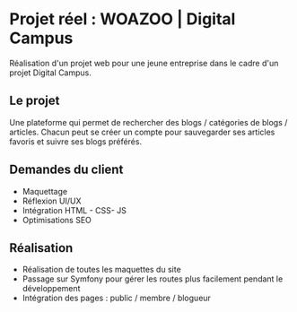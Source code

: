 # Projet réel : WOAZOO | Digital Campus

Réalisation d'un projet web pour une jeune entreprise dans le cadre d'un projet Digital Campus.

## Le projet
Une plateforme qui permet de rechercher des blogs / catégories de blogs / articles.
Chacun peut se créer un compte pour sauvegarder ses articles favoris et suivre ses blogs préférés.

## Demandes du client
- Maquettage
- Réflexion UI/UX
- Intégration HTML - CSS- JS
- Optimisations SEO

## Réalisation
- Réalisation de toutes les maquettes du site
- Passage sur Symfony pour gérer les routes plus facilement pendant le développement
- Intégration des pages : public / membre / blogueur
